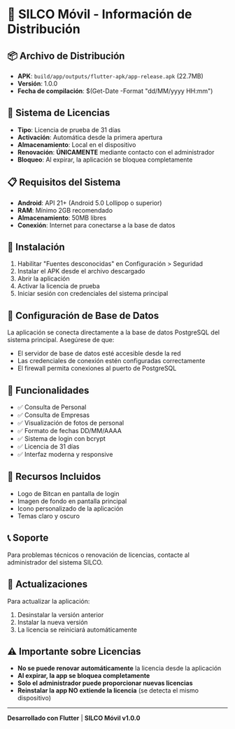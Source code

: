 # 📱 SILCO Móvil - Información de Distribución

## 📦 **Archivo de Distribución**
- **APK**: `build/app/outputs/flutter-apk/app-release.apk` (22.7MB)
- **Versión**: 1.0.0
- **Fecha de compilación**: $(Get-Date -Format "dd/MM/yyyy HH:mm")

## 🔐 **Sistema de Licencias**
- **Tipo**: Licencia de prueba de 31 días
- **Activación**: Automática desde la primera apertura
- **Almacenamiento**: Local en el dispositivo
- **Renovación**: **ÚNICAMENTE** mediante contacto con el administrador
- **Bloqueo**: Al expirar, la aplicación se bloquea completamente

## 📋 **Requisitos del Sistema**
- **Android**: API 21+ (Android 5.0 Lollipop o superior)
- **RAM**: Mínimo 2GB recomendado
- **Almacenamiento**: 50MB libres
- **Conexión**: Internet para conectarse a la base de datos

## 🚀 **Instalación**
1. Habilitar "Fuentes desconocidas" en Configuración > Seguridad
2. Instalar el APK desde el archivo descargado
3. Abrir la aplicación
4. Activar la licencia de prueba
5. Iniciar sesión con credenciales del sistema principal

## 🔧 **Configuración de Base de Datos**
La aplicación se conecta directamente a la base de datos PostgreSQL del sistema principal. Asegúrese de que:
- El servidor de base de datos esté accesible desde la red
- Las credenciales de conexión estén configuradas correctamente
- El firewall permita conexiones al puerto de PostgreSQL

## 📱 **Funcionalidades**
- ✅ Consulta de Personal
- ✅ Consulta de Empresas
- ✅ Visualización de fotos de personal
- ✅ Formato de fechas DD/MM/AAAA
- ✅ Sistema de login con bcrypt
- ✅ Licencia de 31 días
- ✅ Interfaz moderna y responsive

## 🎨 **Recursos Incluidos**
- Logo de Bitcan en pantalla de login
- Imagen de fondo en pantalla principal
- Icono personalizado de la aplicación
- Temas claro y oscuro

## 📞 **Soporte**
Para problemas técnicos o renovación de licencias, contacte al administrador del sistema SILCO.

## 🔄 **Actualizaciones**
Para actualizar la aplicación:
1. Desinstalar la versión anterior
2. Instalar la nueva versión
3. La licencia se reiniciará automáticamente

## ⚠️ **Importante sobre Licencias**
- **No se puede renovar automáticamente** la licencia desde la aplicación
- **Al expirar, la app se bloquea completamente**
- **Solo el administrador puede proporcionar nuevas licencias**
- **Reinstalar la app NO extiende la licencia** (se detecta el mismo dispositivo)

---
**Desarrollado con Flutter** | **SILCO Móvil v1.0.0**
